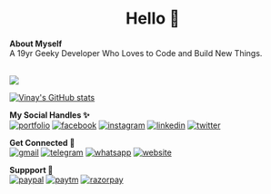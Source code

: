 <h1 align="center">Hello 👋</h1>
<b>About Myself</b><br>
A 19yr Geeky Developer Who Loves to </> Code and Build New Things.  <br><br>

![](https://komarev.com/ghpvc/?username=vinayofc&color=blueviolet)


[![Vinay's GitHub stats](https://github-readme-stats.vercel.app/api?username=vinayofc&show_icons=true&theme=tokyonight&locale=en)](https://github.com/vinayofc/github-readme-stats&show_icons=true&theme=tokyonight&locale=en)

<b>My Social Handles ✨</b><br>
[![portfolio](https://img.shields.io/badge/my_portfolio-000?style=for-the-badge&logo=ko-fi&logoColor=white)](https://devvinay.in/)
[![facebook](https://img.shields.io/badge/Facebook-1877F2?style=for-the-badge&logo=facebook&logoColor=white)](https://facebook.com/vinayofc)
[![instagram](https://img.shields.io/badge/Instagram-E4405F?style=for-the-badge&logo=instagram&logoColor=white)](https://instagram.com/vinayofc)
[![linkedin](https://img.shields.io/badge/LinkedIn-0077B5?style=for-the-badge&logo=linkedin&logoColor=white)](https://www.linkedin.com/in/vinay-chaudhary-462263202/)
[![twitter](https://img.shields.io/badge/Twitter-1DA1F2?style=for-the-badge&logo=twitter&logoColor=white)](https://twitter.com/vinay_dev_)

<b>Get Connected 💬</b><br>
[![gmail](https://img.shields.io/badge/Gmail-D14836?style=for-the-badge&logo=gmail&logoColor=white)](mailto:vinaychaudhary.sps@gmail.com)
[![telegram](https://img.shields.io/badge/Telegram-2CA5E0?style=for-the-badge&logo=telegram&logoColor=white)](https://t.me/vinay_dev)
[![whatsapp](https://img.shields.io/badge/WhatsApp-25D366?style=for-the-badge&logo=whatsapp&logoColor=white)](https://wa.me/+15717105163)
[![website](https://img.shields.io/badge/website-000000?style=for-the-badge&logo=About.me&logoColor=white)](https://devvinay.in/contact)

<b>Suppport 🤝</b><br>
[![paypal](https://img.shields.io/badge/PayPal-00457C?style=for-the-badge&logo=paypal&logoColor=white)](https://devvinay.in/)
[![paytm](https://img.shields.io/badge/Paytm-002970?style=for-the-badge&logo=paytm&logoColor=00BAF2)](https://devvinay.in/)
[![razorpay](https://img.shields.io/badge/Razorpay-02042B?style=for-the-badge&logo=razorpay&logoColor=3395FF)](https://devvinay.in/)
